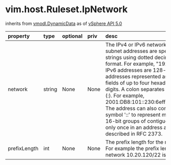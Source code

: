 vim.host.Ruleset.IpNetwork
==========================
inherits from [vmodl.DynamicData](docs/vmodl.DynamicData.md)
as of [vSphere API 5.0](vim.version.md#vim.version.version7)




| property | type | optional | priv | desc |
|:---------|:-----|:---------|:-----|:-----|
| network | string | None | None | The IPv4 or IPv6 network.   All IPv4 subnet addresses are specified as strings using dotted   decimal format. For example, "192.0.20.0".   IPv6 addresses are 128-bit addresses represented   as eight fields of up to four hexadecimal digits. A colon separates each   field (:). For example, 2001:DB8:101::230:6eff:fe04:d9ff. The address can   also consist of  symbol '::' to represent multiple 16-bit groups of   contiguous 0's only once in an address as described in RFC 2373. |
| prefixLength | int | None | None | The prefix length for the network.   For example the prefix length for a network 10.20.120/22 is 22 |


